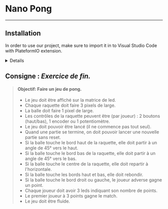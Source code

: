 # Nano Pong

---

## Installation

In order to use our project, make sure to import it in to Visual Studio Code with PlateformIO extension.

<details>
<div class="tip" markdown="1">
> 1. First, clone the project
> ```git clone git@gitlab.esiea.fr:vanot/nano-pong.git```
>
>
> 2. Then, import the project to VSCode using PlateformIO extension. Click on its icon at the side bar then pick the cloned git project.
> <details>
> ![Image](/resources/images/read_me/import.png "Git Clone")
> </details>
>
>
> 3. 
>
>
>
</div>
</details>


## Consigne : *Exercice de fin.*

> #### Objectif: Faire un jeu de pong.
>
> - Le jeu doit être affiché sur la matrice de led.
> - Chaque raquette doit faire 3 pixels de large.
> - La balle doit faire 1 pixel de large.
> - Les contrôles de la raquette peuvent être (par joueur) : 2 boutons (haut/bas), 1 encoder ou 1 potentiomètre.
> - Le jeu doit pouvoir être lancé (il ne commence pas tout seul).
> - Quand une partie se termine, on doit pouvoir lancer une nouvelle partie sans reset.
> - Si la balle touche le bord haut de la raquette, elle doit partir à un angle de 45° vers le haut.
> - Si la balle touche le bord bas de la raquette, elle doit partir à un angle de 45° vers le bas.
> - Si la balle touche le centre de la raquette, elle doit repartir à l'horizontale.
> - Si la balle touche les bords haut et bas, elle doit rebondir.
> - Si la balle touche le bord droit ou gauche, le joueur adverse gagne un point.
> - Chaque joueur doit avoir 3 leds indiquant son nombre de points.
> - Le premier joueur à 3 points gagne le match.
> - Le jeu doit être fluide.